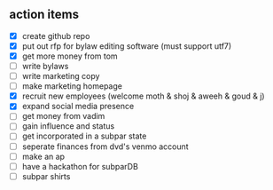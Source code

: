 ## action items

- [x] create github repo
- [x] put out rfp for bylaw editing software (must support utf7)
- [x] get more money from tom
- [ ] write bylaws
- [ ] write marketing copy 
- [ ] make marketing homepage
- [x] recruit new employees (welcome moth & shoj & aweeh & goud & j)
- [x] expand social media presence
- [ ] get money from vadim
- [ ] gain influence and status
- [ ] get incorporated in a subpar state
- [ ] seperate finances from dvd's venmo account
- [ ] make an ap
- [ ] have a hackathon for subparDB
- [ ] subpar shirts
